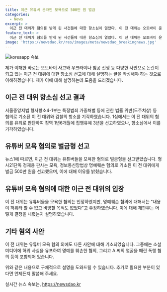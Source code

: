 ```yaml
---
title: 이근 유튜버 온라인 모욕으로 500만 원 벌금
categories:
  - News
excerpt: >
  이근 전 대위가 혐의를 받게 된 사건들에 대한 항소심이 열렸다. 이 전 대위는 오토바이 운전자를 치고도 도주한 혐의와 우크라이나 침공 전쟁에 참여한 혐의 등으로 재판에 넘겨졌다. 첫 번째 사건에서 1심은 유죄를 인정하고 집행유예를 선고했으며, 두 번째 사건에서는 유튜버들을 모욕한 혐의로 벌금형을 선고받았다. 또한, 사건이 계속되며 전쟁 중인 우크라이나에 무단 입국 및 교통사고 후 도주하는 등의 추가 혐의를 받고 있다. (150자)
feature_text: >
  이근 전 대위가 혐의를 받게 된 사건들에 대한 항소심이 열렸다. 이 전 대위는 오토바이 운전자를 치고도 도주한 혐의와 우크라이나 침공 전쟁에 참여한 혐의 등으로 재판에 넘겨졌다. 첫 번째 사건에서 1심은 유죄를 인정하고 집행유예를 선고했으며, 두 번째 사건에서는 유튜버들을 모욕한 혐의로 벌금형을 선고받았다. 또한, 사건이 계속되며 전쟁 중인 우크라이나에 무단 입국 및 교통사고 후 도주하는 등의 추가 혐의를 받고 있다. (150자)
image: 'https://newsdao.kr/res/images/meta/newsdao_breakingnews.jpg'
---
```


<p><img src="https://newsdao.kr/res/images/meta/newsdao_breakingnews.jpg" alt="koreaapp 속보" /></p>

<p>제가 이해한 바로는 오토바이 사고와 우크라이나 침공 전쟁 등 다양한 사안으로 논란이 되고 있는 이근 전 대위에 대한 항소심 선고에 대해 설명하는 글을 작성해야 하는 것으로 이해하겠습니다. 제가 이에 대해 설명하는데 도움을 드리겠습니다.</p>

<h2 data-ke-size="size26">이근 전 대위 항소심 선고 결과</h2>

<p data-ke-size="size16">서울중앙지법 형사항소4-1부는 특정범죄 가중처벌 등에 관한 법률 위반(도주치상) 등 혐의로 기소된 이 전 대위와 검찰의 항소를 기각하였습니다. 1심에서는 이 전 대위의 혐의를 유죄로 판단하여 징역 1년6개월에 집행유예 3년을 선고하였으나, 항소심에서 이를 기각하였습니다.</p>

<h2 data-ke-size="size26">유튜버 모욕 혐의로 벌금형 선고</h2>

<p data-ke-size="size16">뉴스1에 따르면, 이근 전 대위는 유튜버들을 모욕한 혐의로 벌금형을 선고받았습니다. 형사21단독 정재용 판사는 모욕, 정보통신망법상 명예훼손 혐의로 기소된 이 전 대위에게 벌금 500만 원을 선고했으며, 이에 대해 이유를 밝혔습니다.</p>

<h2 data-ke-size="size26">유튜버 모욕 혐의에 대한 이근 전 대위의 입장</h2>

<p data-ke-size="size16">이 전 대위는 유튜버들을 모욕한 혐의는 인정하였지만, 명예훼손 혐의에 대해서는 "내용이 허위라 할 수 없고 비방할 목적도 없었다"고 주장하였습니다. 이에 대해 재판부는 어떻게 결정을 내렸는지 설명하였습니다.</p>

<h2 data-ke-size="size26">기타 혐의 사안</h2>

<p data-ke-size="size16">이 전 대위는 유튜버 모욕 혐의 외에도 다른 사안에 대해 기소되었습니다. 그중에는 소셜미디어에 허위 사실을 유포하여 명예를 훼손한 혐의, 그리고 A 씨의 얼굴을 때린 폭행 혐의 등이 포함되어 있습니다.</p>

<p>위와 같은 내용으로 구체적으로 설명을 도와드릴 수 있습니다. 추가로 필요한 부분이 있다면 언제든지 말씀해 주세요.</p>
실시간 뉴스 속보는, <a href="https://newsdao.kr" rel="dofollow">https://newsdao.kr</a>


